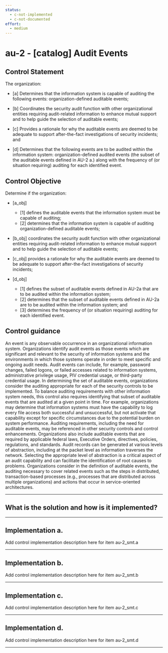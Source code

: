 ```yaml
---
status:
  - c-not-implemented
  - c-not-documented
effort:
  - medium
---
```


# au-2 - \[catalog\] Audit Events

## Control Statement

The organization:

- \[a\] Determines that the information system is capable of auditing the following events: organization-defined auditable events;

- \[b\] Coordinates the security audit function with other organizational entities requiring audit-related information to enhance mutual support and to help guide the selection of auditable events;

- \[c\] Provides a rationale for why the auditable events are deemed to be adequate to support after-the-fact investigations of security incidents; and

- \[d\] Determines that the following events are to be audited within the information system: organization-defined audited events (the subset of the auditable events defined in AU-2 a.) along with the frequency of (or situation requiring) auditing for each identified event.

## Control Objective

Determine if the organization:

- \[a_obj\]

  - \[1\] defines the auditable events that the information system must be capable of auditing;
  - \[2\] determines that the information system is capable of auditing organization-defined auditable events;

- \[b_obj\] coordinates the security audit function with other organizational entities requiring audit-related information to enhance mutual support and to help guide the selection of auditable events;

- \[c_obj\] provides a rationale for why the auditable events are deemed to be adequate to support after-the-fact investigations of security incidents;

- \[d_obj\]

  - \[1\] defines the subset of auditable events defined in AU-2a that are to be audited within the information system;
  - \[2\] determines that the subset of auditable events defined in AU-2a are to be audited within the information system; and
  - \[3\] determines the frequency of (or situation requiring) auditing for each identified event.

## Control guidance

An event is any observable occurrence in an organizational information system. Organizations identify audit events as those events which are significant and relevant to the security of information systems and the environments in which those systems operate in order to meet specific and ongoing audit needs. Audit events can include, for example, password changes, failed logons, or failed accesses related to information systems, administrative privilege usage, PIV credential usage, or third-party credential usage. In determining the set of auditable events, organizations consider the auditing appropriate for each of the security controls to be implemented. To balance auditing requirements with other information system needs, this control also requires identifying that subset of auditable events that are audited at a given point in time. For example, organizations may determine that information systems must have the capability to log every file access both successful and unsuccessful, but not activate that capability except for specific circumstances due to the potential burden on system performance. Auditing requirements, including the need for auditable events, may be referenced in other security controls and control enhancements. Organizations also include auditable events that are required by applicable federal laws, Executive Orders, directives, policies, regulations, and standards. Audit records can be generated at various levels of abstraction, including at the packet level as information traverses the network. Selecting the appropriate level of abstraction is a critical aspect of an audit capability and can facilitate the identification of root causes to problems. Organizations consider in the definition of auditable events, the auditing necessary to cover related events such as the steps in distributed, transaction-based processes (e.g., processes that are distributed across multiple organizations) and actions that occur in service-oriented architectures.

______________________________________________________________________

## What is the solution and how is it implemented?

<!-- Please leave this section blank and enter implementation details in the parts below. -->

______________________________________________________________________

## Implementation a.

Add control implementation description here for item au-2_smt.a

______________________________________________________________________

## Implementation b.

Add control implementation description here for item au-2_smt.b

______________________________________________________________________

## Implementation c.

Add control implementation description here for item au-2_smt.c

______________________________________________________________________

## Implementation d.

Add control implementation description here for item au-2_smt.d

______________________________________________________________________
